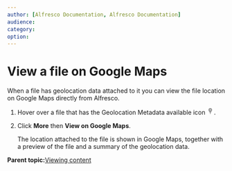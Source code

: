 ```yaml
---
author: [Alfresco Documentation, Alfresco Documentation]
audience: 
category: 
option: 
---
```


# View a file on Google Maps

When a file has geolocation data attached to it you can view the file location on Google Maps directly from Alfresco.

1.  Hover over a file that has the Geolocation Metadata available icon ![Geolocation metadata icon](../images/geographic-icon.png).

2.  Click **More** then **View on Google Maps**.

    The location attached to the file is shown in Google Maps, together with a preview of the file and a summary of the geolocation data.


**Parent topic:**[Viewing content](../concepts/library-folder-intro.md)

